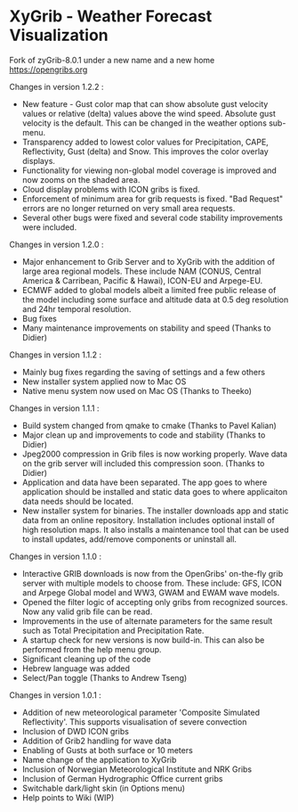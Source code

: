# XyGrib - Weather Forecast Visualization
Fork of zyGrib-8.0.1 under a new name and a new home https://opengribs.org

Changes in version 1.2.2 :
- New feature - Gust color map that can show absolute gust velocity values or relative (delta) values above the wind speed. Absolute gust velocity is the default. This can be changed in the weather options sub-menu.
- Transparency added to lowest color values for Precipitation, CAPE, Reflectivity, Gust (delta) and Snow. This improves the color overlay displays.
- Functionality for viewing non-global model coverage is improved and now zooms on the shaded area.
- Cloud display problems with ICON gribs is fixed.
- Enforcement of minimum area for grib requests is fixed. "Bad Request" errors are no longer returned on very small area requests.
- Several other bugs were fixed and several code stability improvements were included.


Changes in version 1.2.0 :
- Major enhancement to Grib Server and to XyGrib with the addition of large area regional models. These include NAM (CONUS, Central America & Carribean, Pacific & Hawai), ICON-EU and Arpege-EU.
- ECMWF added to global models albeit a limited free public release of the model including some surface and altitude data at 0.5 deg resolution and 24hr temporal resolution.
- Bug fixes
- Many maintenance improvements on stability and speed (Thanks to Didier)


Changes in version 1.1.2 :
- Mainly bug fixes regarding the saving of settings and a few others
- New installer system applied now to Mac OS
- Native menu system now used on Mac OS (Thanks to Theeko)


Changes in version 1.1.1 :
- Build system changed from qmake to cmake (Thanks to Pavel Kalian)
- Major clean up and improvements to code and stability (Thanks to Didier)
- Jpeg2000 compression in Grib files is now working properly. Wave data on the grib server will included this compression soon. (Thanks to Didier)
- Application and data have been separated. The app goes to where application should be installed and static data goes to where applicaiton data needs should be located.
- New installer system for binaries. The installer downloads app and static data from an online repository. Installation includes optional install of high resolution maps. It also installs a maintenance tool that can be used to install updates, add/remove components or uninstall all.


Changes in version 1.1.0 :
- Interactive GRIB downloads is now from the OpenGribs' on-the-fly grib server with
  multiple models to choose from. These include: GFS, ICON and Arpege Global model
  and WW3, GWAM and EWAM wave models.
- Opened the filter logic of accepting only gribs from recognized sources. 
  Now any valid grib file can be read.
- Improvements in the use of alternate parameters for the same result such as
  Total Precipitation and Precipitation Rate.
- A startup check for new versions is now build-in. This can also be performed
  from the help menu group.
- Significant cleaning up of the code
- Hebrew language was added
- Select/Pan toggle (Thanks to Andrew Tseng)


Changes in version 1.0.1 :
- Addition of new meteorological parameter 'Composite Simulated Reflectivity'. This supports visualisation of severe convection
- Inclusion of DWD ICON gribs
- Addition of Grib2 handling for wave data
- Enabling of Gusts at both surface or 10 meters
- Name change of the application to XyGrib
- Inclusion of Norwegian Meteorological Institute and NRK Gribs
- Inclusion of German Hydrographic Office current gribs
- Switchable dark/light skin (in Options menu)
- Help points to Wiki (WIP)

